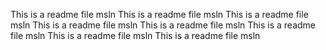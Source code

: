 This is a readme file msln
This is a readme file msln
This is a readme file msln
This is a readme file msln
This is a readme file msln
This is a readme file msln
This is a readme file msln
This is a readme file msln
